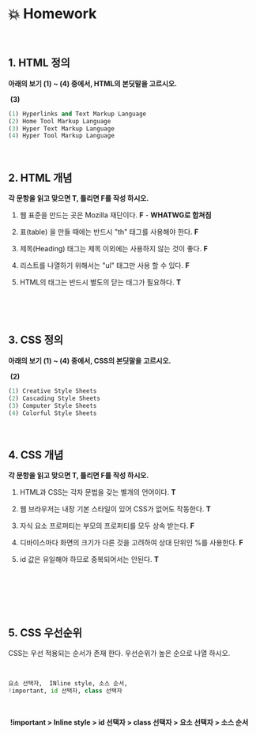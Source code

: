 # :boom: Homework

​														

## 1. HTML 정의

**아래의 보기 (1) ~ (4) 중에서, HTML의 본딧말을 고르시오.**

​	**(3)**													

```python
(1) Hyperlinks and Text Markup Language
(2) Home Tool Markup Language
(3) Hyper Text Markup Language
(4) Hyper Tool Markup Language
```

​																				

## 2. HTML 개념

**각 문항을 읽고 맞으면 T, 틀리면 F를 작성 하시오.**

1. 웹 표준을 만드는 곳은 Mozilla 재단이다.       **F**  - **WHATWG로 합쳐짐**

2. 표(table) 을 만들 때에는 반드시 "th" 태그를 사용해야 한다. **F**

3. 제목(Heading) 태그는 제목 이외에는 사용하지 않는 것이 좋다. **F**

4. 리스트를 나열하기 위해서는 "ul" 태그만 사용 할 수 있다. **F**

5. HTML의 태그는 반드시 별도의 닫는 태그가 필요하다.  **T**

   ​									

   ​											

## 3. CSS 정의	

**아래의 보기 (1) ~ (4) 중에서, CSS의 본딧말을 고르시오.**

​		**(2)**						

```python
(1) Creative Style Sheets
(2) Cascading Style Sheets
(3) Computer Style Sheets
(4) Colorful Style Sheets
```

​																										

## 4. CSS 개념

**각 문항을 읽고 맞으면 T, 틀리면 F를 작성 하시오.**

1. HTML과 CSS는 각자 문법을 갖는 별개의 언어이다.    **T**

2. 웹 브라우저는 내장 기본 스타일이 있어 CSS가 없어도 작동한다. **T**

3. 자식 요소 프로퍼티는 부모의 프로퍼티를 모두 상속 받는다. **F**

4. 디바이스마다 화면의 크기가 다른 것을 고려하여 상대 단위인 %를 사용한다. **F**

5. id 값은 유일해야 하므로 중복되어서는 안된다. **T**

   ​																	

   ​																

   ​													

## 5. CSS 우선순위

CSS는 우선 적용되는 순서가 존재 한다. 우선순위가 높은 순으로 나열 하시오.

​															

```python
요소 선택자,  INline style, 소스 순서,
!important, id 선택자, class 선택자
```

​																																		

​	**!important > Inline style > id 선택자 > class 선택자 > 요소 선택자 > 소스 순서**										